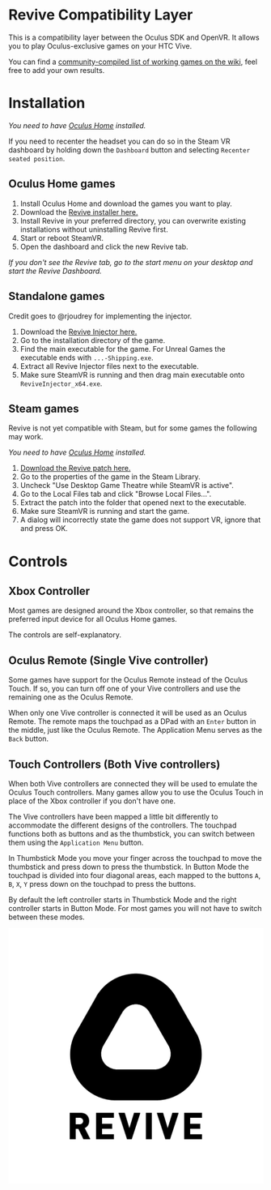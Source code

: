 # Revive Compatibility Layer

This is a compatibility layer between the Oculus SDK and OpenVR. It allows you to play Oculus-exclusive games on your HTC Vive.

You can find a [community-compiled list of working games on the wiki](https://github.com/LibreVR/Revive/wiki/Compatibility-list), feel free to add your own results.

# Installation

*You need to have [Oculus Home](https://www.oculus.com/en-us/setup/) installed.*

If you need to recenter the headset you can do so in the Steam VR dashboard by holding down the `Dashboard` button and selecting `Recenter seated position`.

## Oculus Home games

1. Install Oculus Home and download the games you want to play.
2. Download the [Revive installer here.](https://github.com/LibreVR/Revive/releases/download/0.6/ReviveInstaller.exe)
3. Install Revive in your preferred directory, you can overwrite existing installations without uninstalling Revive first.
4. Start or reboot SteamVR.
5. Open the dashboard and click the new Revive tab.

*If you don't see the Revive tab, go to the start menu on your desktop and start the Revive Dashboard.*

## Standalone games

Credit goes to @rjoudrey for implementing the injector.

1. Download the [Revive Injector here.](https://github.com/LibreVR/Revive/releases/download/0.6/ReviveInjector.zip)
2. Go to the installation directory of the game.
3. Find the main executable for the game. For Unreal Games the executable ends with `...-Shipping.exe`.
4. Extract all Revive Injector files next to the executable.
5. Make sure SteamVR is running and then drag main executable onto `ReviveInjector_x64.exe`.

## Steam games

Revive is not yet compatible with Steam, but for some games the following may work.

*You need to have [Oculus Home](https://www.oculus.com/en-us/setup/) installed.*

1. [Download the Revive patch here.](https://github.com/LibreVR/Revive/releases/download/0.6/RevivePatch.zip)
2. Go to the properties of the game in the Steam Library.
3. Uncheck "Use Desktop Game Theatre while SteamVR is active".
4. Go to the Local Files tab and click "Browse Local Files...".
5. Extract the patch into the folder that opened next to the executable.
6. Make sure SteamVR is running and start the game.
7. A dialog will incorrectly state the game does not support VR, ignore that and press OK.

# Controls

## Xbox Controller

Most games are designed around the Xbox controller, so that remains the preferred input device for all Oculus Home games.

The controls are self-explanatory.

## Oculus Remote (Single Vive controller)

Some games have support for the Oculus Remote instead of the Oculus Touch. If so, you can turn off one of your Vive controllers and use the remaining one as the Oculus Remote.

When only one Vive controller is connected it will be used as an Oculus Remote. The remote maps the touchpad as a DPad with an `Enter` button in the middle, just like the Oculus Remote. The Application Menu serves as the `Back` button.

## Touch Controllers (Both Vive controllers)

When both Vive controllers are connected they will be used to emulate the Oculus Touch controllers. Many games allow you to use the Oculus Touch in place of the Xbox controller if you don't have one.

The Vive controllers have been mapped a little bit differently to accommodate the different designs of the controllers. The touchpad functions both as buttons and as the thumbstick, you can switch between them using the `Application Menu` button.

In Thumbstick Mode you move your finger across the touchpad to move the thumbstick and press down to press the thumbstick. In Button Mode the touchpad is divided into four diagonal areas, each mapped to the buttons `A`, `B`, `X`, `Y` press down on the touchpad to press the buttons.

By default the left controller starts in Thumbstick Mode and the right controller starts in Button Mode. For most games you will not have to switch between these modes.

![logo](revive_black.png)
